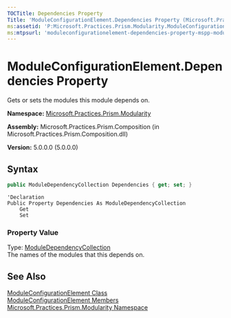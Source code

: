 ```yaml
---
TOCTitle: Dependencies Property
Title: 'ModuleConfigurationElement.Dependencies Property (Microsoft.Practices.Prism.Modularity)'
ms:assetid: 'P:Microsoft.Practices.Prism.Modularity.ModuleConfigurationElement.Dependencies'
ms:mtpsurl: 'moduleconfigurationelement-dependencies-property-mspp-modularity.md'
---
```


# ModuleConfigurationElement.Dependencies Property

Gets or sets the modules this module depends on.

**Namespace:** [Microsoft.Practices.Prism.Modularity](/patterns-practices/reference/mspp-modularity-namespace)

**Assembly:** Microsoft.Practices.Prism.Composition (in Microsoft.Practices.Prism.Composition.dll)

**Version:** 5.0.0.0 (5.0.0.0)

## Syntax

```C#
public ModuleDependencyCollection Dependencies { get; set; }
```

```VB
'Declaration
Public Property Dependencies As ModuleDependencyCollection
	Get
	Set
```

### Property Value

Type: [ModuleDependencyCollection](/patterns-practices/reference/moduledependencycollection-class-mspp-modularity)  
The names of the modules that this depends on.

## See Also

[ModuleConfigurationElement Class](/patterns-practices/reference/moduleconfigurationelement-class-mspp-modularity)<br/>
[ModuleConfigurationElement Members](/patterns-practices/reference/moduleconfigurationelement-members-mspp-modularity)<br/>
[Microsoft.Practices.Prism.Modularity Namespace](/patterns-practices/reference/mspp-modularity-namespace)<br/>